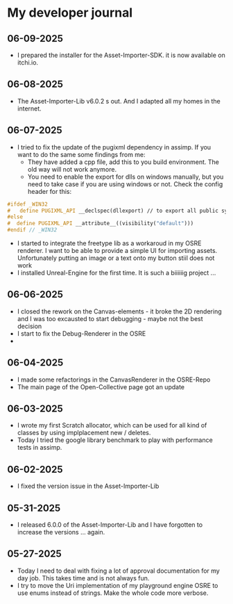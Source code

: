 # My developer journal
## 06-09-2025
- I prepared the installer for the Asset-Importer-SDK. it is now available on itchi.io.

## 06-08-2025
- The Asset-Importer-Lib v6.0.2 s out. And I adapted all my homes in the internet.

## 06-07-2025
- I tried to fix the update of the pugixml dependency in assimp. If you want to do the same some findings from me:
  - They have added a cpp file, add this to you build environment. The old way will not work anymore.
  - You need to enable the export for dlls on windows manually, but you need to take case if you are using windows or not.
    Check the config header for this:

```cpp
#ifdef _WIN32
#   define PUGIXML_API __declspec(dllexport) // to export all public symbols from DLL
#else
#  define PUGIXML_API __attribute__((visibility("default")))
#endif // _WIN32
```

- I started to integrate the freetype lib as a workaroud in my OSRE renderer. I want to be able to provide a simple UI for
  importing assets. Unfortunately putting an image or a text onto my button stiil does not work
- I installed Unreal-Engine for the first time. It is such a biiiiiig project ...

## 06-06-2025
- I closed the rework on the Canvas-elements - it broke the 2D rendering and I was too excausted to start debugging - maybe not the best decision
- I start to fix the Debug-Renderer in the OSRE
- 
## 06-04-2025
- I made some refactorings in the CanvasRenderer in the OSRE-Repo
- The main page of the Open-Collective page got an update
  
## 06-03-2025
- I wrote my first Scratch allocator, which can be used for all kind of classes by using implplacement new / deletes.
- Today I tried the google library benchmark to play with performance tests in assimp.

## 06-02-2025
- I fixed the version issue in the Asset-Importer-Lib
  
## 05-31-2025
- I released 6.0.0 of the Asset-Importer-Lib and I have forgotten to increase the versions ... again.

## 05-27-2025
- Today I need to deal with fixing a lot of approval documentation for my day job. This takes time and is not always fun.
- I try to move the Uri implementation of my playground engine OSRE to use enums instead of strings. Make the whole code more verbose.
